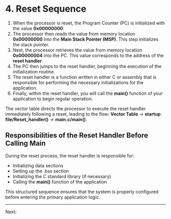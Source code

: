 # 4. Reset Sequence

1. When the processor is reset, the Program Counter (PC) is initialized with the value **0x00000000**.
2. The processor then reads the value from memory location **0x00000000** into the **Main Stack Pointer (MSP)**. This step initializes the stack pointer.
3. Next, the processor retrieves the value from memory location **0x00000004** into the PC. This value corresponds to the address of the **reset handler**.
4. The PC then jumps to the reset handler, beginning the execution of the initialization routine.
5. The reset handler is a function written in either C or assembly that is responsible for performing the necessary initializations for the application.
6. Finally, within the reset handler, you will call the **main()** function of your application to begin regular operation.

The vector table directs the processor to execute the reset handler immediately following a reset, leading to the flow: **Vector Table** -> **startup file/Reset_handler()** → **main.c/main()**.

## Responsibilities of the Reset Handler Before Calling Main

During the reset process, the reset handler is responsible for:
- Initializing data sections
- Setting up the .bss section
- Initializing the C standard library (if necessary)
- Calling the **main()** function of the application

This structured sequence ensures that the system is properly configured before entering the primary application logic.

--- 

Next: 